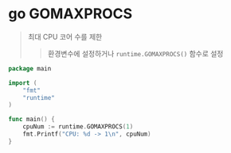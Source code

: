 # go GOMAXPROCS

> 최대 CPU 코어 수를 제한
>
> > 환경변수에 설정하거나 `runtime.GOMAXPROCS()` 함수로 설정

```go
package main

import (
	"fmt"
	"runtime"
)

func main() {
	cpuNum := runtime.GOMAXPROCS(1)
	fmt.Printf("CPU: %d -> 1\n", cpuNum)
}
```
